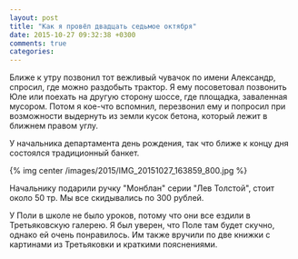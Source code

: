 ```yaml
---
layout: post
title: "Как я провёл двадцать седьмое октября"
date: 2015-10-27 09:32:38 +0300
comments: true
categories: 
---
```

Ближе к утру позвонил тот вежливый чувачок по имени Александр, спросил, где можно раздобыть трактор. Я ему посоветовал позвонить Юле или поехать на другую сторону шоссе, где площадка, заваленная мусором. Потом я кое-что вспомнил, перезвонил ему и попросил при возможности выдернуть из земли кусок бетона, который лежит в ближнем правом углу.  

У начальника департамента день рождения, так что ближе к концу дня состоялся традиционный банкет.

{% img center /images/2015/IMG_20151027_163859_800.jpg %}

Начальнику подарили ручку "Монблан" серии "Лев Толстой", стоит около 50 тр. Мы все скидывались по 300 рублей.

У Поли в школе не было уроков, потому что они все ездили в Третьяковскую галерею. Я был уверен, что Поле там будет скучно, однако ей очень понравилось. Им также вручили по две книжки с картинами из Третьяковки и краткими пояснениями.